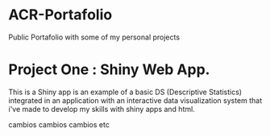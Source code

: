 # ACR-Portafolio
Public Portafolio with some of my personal projects

# Project One : Shiny Web App.

This is a Shiny app is an example of a basic DS (Descriptive Statistics) integrated in an application with an interactive data visualization system that i've made to develop my skills with shiny apps and html.

cambios cambios cambios etc
